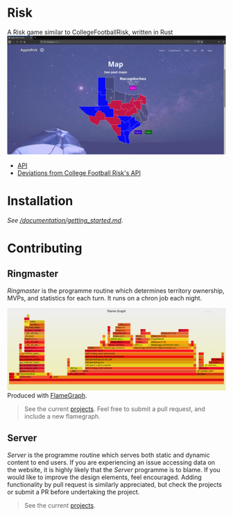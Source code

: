 # Risk
A Risk game similar to CollegeFootballRisk, written in Rust
![Ringmaster Flamegraph](/documentation/screenshot.png)

- [API](/documentation/API.md)
- [Deviations from College Football Risk's API](/documentation/DEVIATIONS.md)

# Installation
*See [/documentation/getting_started.md](/documentation/getting_started.md)*.

# Contributing

## Ringmaster

*Ringmaster* is the programme routine which determines territory ownership, MVPs, and statistics for each turn. It runs on a chron job each night. 

![Ringmaster Flamegraph](/documentation/flamegraph.svg)
Produced with [FlameGraph](https://github.com/flamegraph-rs/flamegraph).
> See the current [projects](https://github.com/mautamu/Risk/projects). Feel free to submit a pull request, and include a new flamegraph. 


## Server


*Server* is the programme routine which serves both static and dynamic content to end users. If you are experiencing an issue accessing data on the website, it is highly likely that the *Server* programme is to blame. If you would like to improve the design elements, feel encouraged. Adding functionality by pull request is similarly appreciated, but check the projects or submit a PR before undertaking the project.


> See the current [projects](https://github.com/mautamu/Risk/projects). 
